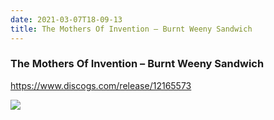 ```yaml
---
date: 2021-03-07T18-09-13
title: The Mothers Of Invention – Burnt Weeny Sandwich
---
```

### The Mothers Of Invention – Burnt Weeny Sandwich
https://www.discogs.com/release/12165573

![](dayone-moment://92D52FB1B71D4440A4CB522A5CB39936)
